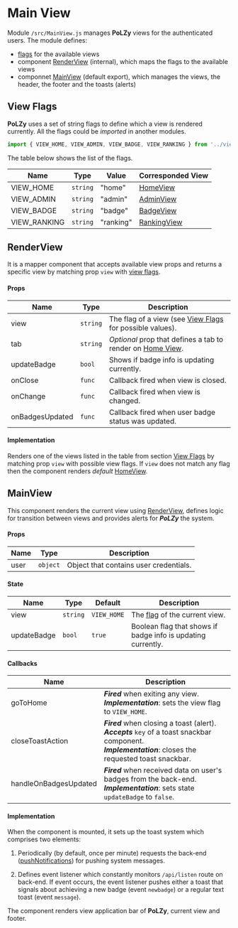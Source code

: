 Main View
========

Module `/src/MainView.js` manages **PoLZy** views for the authenticated users. The module defines:
- [flags](#view-flags) for the available views
- component [RenderView](#renderview) (internal), which maps the flags to the available views
- componnet [MainView](#mainview) (default export), which manages the views, the header, the footer and the toasts (alerts)


View Flags
---------------

**PoLZy** uses a set of string flags to define which a view is rendered currently. All the flags could be _imported_ in another modules.
``` javascript
import { VIEW_HOME, VIEW_ADMIN, VIEW_BADGE, VIEW_RANKING } from '../views/MainView'
```
The table below shows the list of the flags. 

| Name         | Type     | Value     | Corresponded View            |
| ------------ | -------- | --------- | ---------------------------- |
| VIEW_HOME    | `string` | "home"    | [HomeView](#TODO:setlink)    |
| VIEW_ADMIN   | `string` | "admin"   | [AdminView](#TODO:setlink)   |
| VIEW_BADGE   | `string` | "badge"   | [BadgeView](#TODO:setlink)   |
| VIEW_RANKING | `string` | "ranking" | [RankingView](#TODO:setlink) |


RenderView
-----------------
It is a mapper component that accepts available view props and returns a specific view by matching prop `view` with [view flags](#view-flags).

#### Props
| Name | Type     | Description              |
| ---- | -------- | ------------------------ |
| view | `string` | The flag of a view (see [View Flags](#view-flags) for possible values). |
| tab | `string` | _Optional_ prop that defines a tab to render on [Home View](#TODO:setlink). |
| updateBadge | `bool` | Shows if badge info is updating currently. |
| onClose | `func` | Callback fired when view is closed. |
| onChange | `func` | Callback fired when view is changed. |
| onBadgesUpdated | `func` | Callback fired when user badge status was updated. |


#### Implementation
Renders one of the views listed in the table from section [View Flags](#view-flags) by matching prop `view` with possible view flags. If `view` does not match any flag then the component renders _default_ [HomeView](#TODO:setlink).

MainView
--------------
This component renders the current view using [RenderView](#renderview), defines logic for transition between views and provides alerts for **_PoLZy_** the system.

#### Props
| Name     | Type     | Description                                                  |
| -------- | -------- | ------------------------------------------------------------ |
| user     | `object` | Object that contains user credentials. |

#### State
| Name | Type     | Default       | Description              |
| ---- | -------- | ------------------------ | ------------------------ |
| view | `string` | `VIEW_HOME` | The [flag](#view-flags) of the current view. |
| updateBadge | `bool` | `true` | Boolean flag that shows if badge info is updating currently. |

#### Callbacks
| Name | Description              |
| ---- | ------------------------ |
| goToHome | **_Fired_** when exiting any view.<br/>**_Implementation_**: sets the view flag to `VIEW_HOME`. |
| closeToastAction | **_Fired_** when closing a toast (alert).<br/>**_Accepts_** `key` of a toast snackbar component.<br/>**_Implementation_**: closes the requested toast snackbar. |
| handleOnBadgesUpdated | **_Fired_** when received data on user's badges from the back-end.<br/>**_Implementation_**: sets state `updateBadge` to `false`. |

#### Implementation
When the component is mounted, it sets up the toast system which comprises two elements:

1) Periodically (by default, once per minute) requests the back-end ([pushNotifications](#TODO:setlink)) for pushing system messages.

2) Defines event listener which constantly monitors `/api/listen` route on back-end. If event occurs, the event listener pushes either a toast that signals about achieving a new badge (event `newbadge`) or a regular text toast (event `message`).

The component renders view application bar of **PoLZy**, current view and footer.


